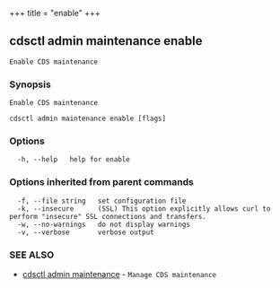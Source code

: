 +++
title = "enable"
+++
## cdsctl admin maintenance enable

`Enable CDS maintenance`

### Synopsis

`Enable CDS maintenance`

```
cdsctl admin maintenance enable [flags]
```

### Options

```
  -h, --help   help for enable
```

### Options inherited from parent commands

```
  -f, --file string   set configuration file
  -k, --insecure      (SSL) This option explicitly allows curl to perform "insecure" SSL connections and transfers.
  -w, --no-warnings   do not display warnings
  -v, --verbose       verbose output
```

### SEE ALSO

* [cdsctl admin maintenance](/manual/components/cdsctl/admin/maintenance/)	 - `Manage CDS maintenance`

